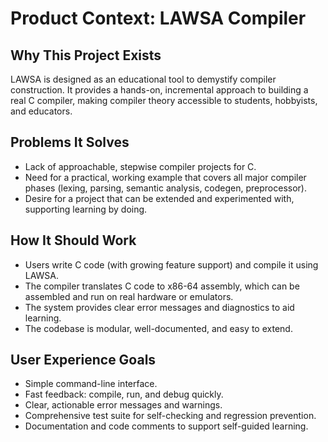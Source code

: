 # Product Context: LAWSA Compiler

## Why This Project Exists
LAWSA is designed as an educational tool to demystify compiler construction. It provides a hands-on, incremental approach to building a real C compiler, making compiler theory accessible to students, hobbyists, and educators.

## Problems It Solves
- Lack of approachable, stepwise compiler projects for C.
- Need for a practical, working example that covers all major compiler phases (lexing, parsing, semantic analysis, codegen, preprocessor).
- Desire for a project that can be extended and experimented with, supporting learning by doing.

## How It Should Work
- Users write C code (with growing feature support) and compile it using LAWSA.
- The compiler translates C code to x86-64 assembly, which can be assembled and run on real hardware or emulators.
- The system provides clear error messages and diagnostics to aid learning.
- The codebase is modular, well-documented, and easy to extend.

## User Experience Goals
- Simple command-line interface.
- Fast feedback: compile, run, and debug quickly.
- Clear, actionable error messages and warnings.
- Comprehensive test suite for self-checking and regression prevention.
- Documentation and code comments to support self-guided learning. 